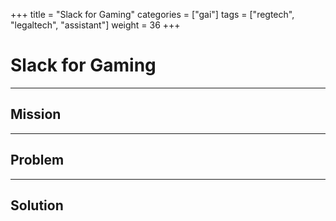 +++
title = "Slack for Gaming"
categories = ["gai"]
tags = ["regtech", "legaltech", "assistant"]
weight = 36
+++

# Slack for Gaming

---

## Mission

---

## Problem

---

## Solution
